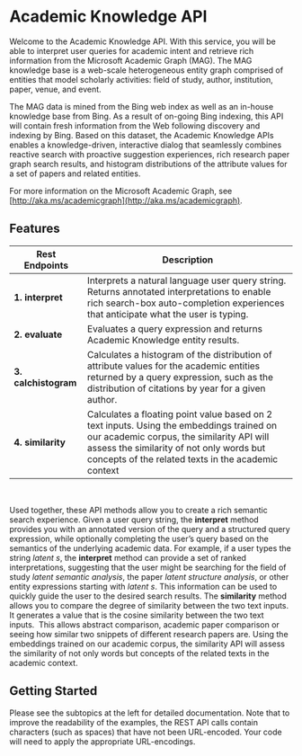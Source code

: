 <!-- 
NavPath: Academic Knowledge API
LinkLabel: Overview
Url: Academic-Knowledge-API/documentation/overview
Weight: 100
-->

# Academic Knowledge API

Welcome to the Academic Knowledge API. With this service, you will be able to interpret user queries for academic intent and retrieve rich information from the Microsoft Academic Graph (MAG). The MAG knowledge base is a web-scale heterogeneous entity graph comprised of entities that model scholarly activities: field of study, author, institution, paper, venue, and event. 

The MAG data is mined from the Bing web index as well as an in-house knowledge base from Bing. As a result of on-going Bing indexing, this API will contain fresh information from the Web following discovery and indexing by Bing. Based on this dataset, the Academic Knowledge APIs enables a knowledge-driven, interactive dialog that seamlessly combines reactive search with proactive suggestion experiences, rich research paper graph search results, and histogram distributions of the attribute values for a set of papers and related entities.

For more information on the Microsoft Academic Graph, see [http://aka.ms/academicgraph](http://aka.ms/academicgraph).

## Features
Rest Endpoints      | Description
---------------|----------
**1. interpret**  |Interprets a natural language user query string. Returns annotated interpretations to enable rich search-box auto-completion experiences that anticipate what the user is typing.
**2. evaluate** |Evaluates a query expression and returns Academic Knowledge entity results. 
**3. calchistogram**  |Calculates a histogram of the distribution of attribute values for the academic entities returned by a query expression, such as the distribution of citations by year for a given author.
**4. similarity** | Calculates a floating point value based on 2 text inputs. Using the embeddings trained on our academic corpus, the similarity API will assess the similarity of not only words but concepts of the related texts in the academic context

<br>

Used together, these API methods allow you to create a rich semantic search experience. Given a user query string, the **interpret** method provides you with an annotated version of the query and a structured query expression, while optionally completing the user’s query based on the semantics of the underlying academic data. For example, if a user types the string *latent s*, the **interpret** method can provide a set of ranked interpretations, suggesting that the user might be searching for the field of study *latent semantic analysis*, the paper *latent structure analysis*, or other entity expressions starting with *latent s*. This information can be used to quickly guide the user to the desired search results. The **similarity** method allows you to compare the degree of similarity between the two text inputs.  It generates a value that is the cosine similarity between the two text inputs.  This allows abstract comparison, academic paper comparison or seeing how similar two snippets of different research papers are. Using the embeddings trained on our academic corpus, the similarity API will assess the similarity of not only words but concepts of the related texts in the academic context.
    
## Getting Started 
Please see the subtopics at the left for detailed documentation.  Note that to improve the readability of the examples, the REST API calls contain characters (such as spaces) that have not been URL-encoded.  Your code will need to apply the appropriate URL-encodings.
